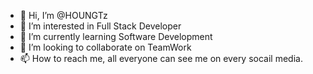 - 👋 Hi, I’m @HOUNGTz
- 👀 I’m interested in Full Stack Developer
- 🌱 I’m currently learning Software Development
- 💞️ I’m looking to collaborate on TeamWork 
- 📫 How to reach me, all everyone can see me on every socail media.

<!---
HOUNGTz/HOUNGTz is a ✨ special ✨ repository because its `README.md` (this file) appears on your GitHub profile.
You can click the Preview link to take a look at your changes.
--->
